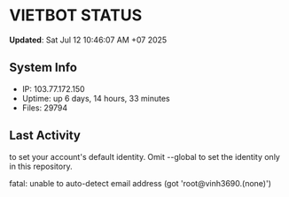 # VIETBOT STATUS
**Updated**: Sat Jul 12 10:46:07 AM +07 2025

## System Info
- IP: 103.77.172.150
- Uptime: up 6 days, 14 hours, 33 minutes
- Files: 29794

## Last Activity

to set your account's default identity.
Omit --global to set the identity only in this repository.

fatal: unable to auto-detect email address (got 'root@vinh3690.(none)')
